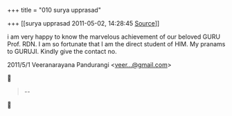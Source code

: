 +++
title = "010 surya upprasad"

+++
[[surya upprasad	2011-05-02, 14:28:45 [Source](https://groups.google.com/g/bvparishat/c/7XmHey9VSSo)]]



i am very happy to know the marvelous achievement of our beloved GURU Prof. RDN. I am so fortunate that I am the direct student of HIM. My pranams to GURUJI. Kindly give the contact no.  
  

2011/5/1 Veeranarayana Pandurangi \<[veer...@gmail.com]()\>  



> --  



